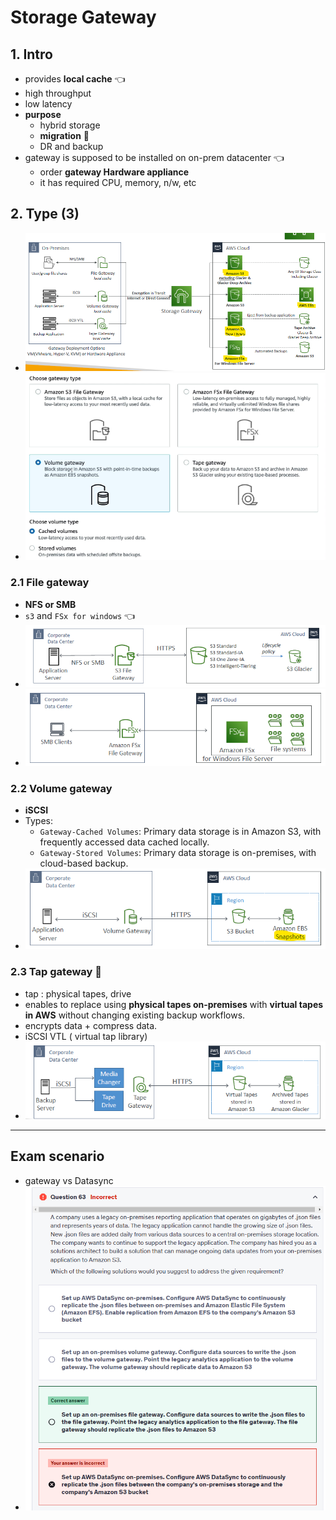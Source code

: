 # Storage Gateway 
## 1. Intro
-  provides **local cache** :point_left:
  - high throughput 
  - low latency 
- **purpose** 
  - hybrid storage 
  - **migration** :dart:
  - DR and backup
- gateway is supposed to be installed on on-prem datacenter :point_left:
  - order **gateway Hardware appliance**
  - it has required CPU, memory, n/w, etc

## 2. Type (3)
- ![img.png](../99_img/storage/more/img6.png)
- ![img.png](../99_img/storage/more/img_8.png)

### 2.1 File gateway
- **NFS or SMB** 
- `s3` and `FSx for windows` :point_left:
- ![img_2.png](../99_img/storage/more/img_2.png)
- ![img_3.png](../99_img/storage/more/img_3.png)
    
### 2.2 Volume gateway
- **iSCSI**
- Types:
  - `Gateway-Cached Volumes`: Primary data storage is in Amazon S3, with frequently accessed data cached locally.
  - `Gateway-Stored Volumes`: Primary data storage is on-premises, with cloud-based backup.
- ![img_4.png](../99_img/storage/more/img_4.png)
    
### 2.3  Tap gateway :dart:
- tap : physical tapes, drive
- enables to replace using **physical tapes on-premises** with **virtual tapes in AWS** without changing existing backup workflows.
- encrypts data + compress data.
- iSCSI VTL ( virtual tap library)
- ![img_5.png](../99_img/storage/more/img_5.png)

---
## Exam scenario
- gateway vs Datasync
- ![img.png](../99_img/Gateway-vs-dataSync.png)
